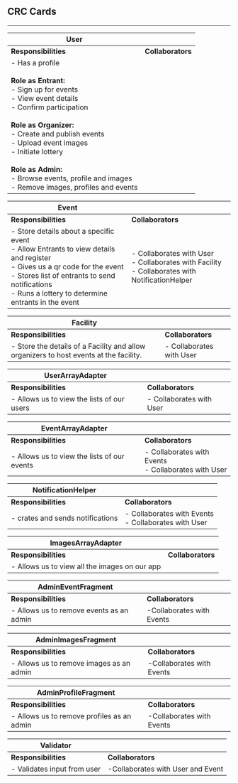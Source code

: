 ## CRC Cards
----------

| **User**              |                   | 
|-----------------------|-------------------|
| **Responsibilities**  | **Collaborators** |
| - Has a profile<br><br>**Role as Entrant:** <br> - Sign up for events <br> - View event details <br> - Confirm participation <br> <br> **Role as Organizer:** <br> - Create and publish events <br> - Upload event images <br> - Initiate lottery <br> <br>**Role as Admin:** <br> - Browse events, profile and images <br> - Remove images, profiles and events <br> |


| **Event**             |                   | 
|-----------------------|-------------------|
| **Responsibilities**  | **Collaborators** |
| - Store details about a specific event <br> - Allow Entrants to view details and register <br> - Gives us a qr code for the event <br> - Stores list of entrants to send notifications <br> - Runs a lottery to determine entrants in the event | - Collaborates with User <br> - Collaborates with Facility <br> - Collaborates with NotificationHelper  |


| **Facility**          |                   | 
|-----------------------|-------------------|
| **Responsibilities**  | **Collaborators** |
| - Store the details of a Facility and allow organizers to host events at the facility.  | - Collaborates with User <br> |

| **UserArrayAdapter** |                   | 
|-----------------------|-------------------|
| **Responsibilities**  | **Collaborators** |
| - Allows us to view the lists of our users   | - Collaborates with User <br>  |


| **EventArrayAdapter**|                   | 
|-----------------------|-------------------|
| **Responsibilities**  | **Collaborators** |
| - Allows us to view the lists of our events  | - Collaborates with Events <br> - Collaborates with User  |

| **NotificationHelper**|                   | 
|-----------------------|-------------------|
| **Responsibilities**  | **Collaborators** |
| - crates and sends notifications  | - Collaborates with Events <br> - Collaborates with User  |

| **ImagesArrayAdapter**|                   | 
|-----------------------|-------------------|
| **Responsibilities**  | **Collaborators** |
| - Allows us to view all the images on our app  |  |

| **AdminEventFragment**|                   | 
|------------------------|-------------------|
| **Responsibilities**   | **Collaborators** |
| - Allows us to remove events as an admin  | -Collaborates with Events<br>  |

| **AdminImagesFragment**|                   | 
|------------------------|-------------------|
| **Responsibilities**   | **Collaborators** |
| - Allows us to remove images as an admin  | -Collaborates with Events<br>  |

| **AdminProfileFragment**|                   | 
|------------------------|-------------------|
| **Responsibilities**   | **Collaborators** |
| - Allows us to remove profiles as an admin  | -Collaborates with Events<br>  |

| **Validator**|                   | 
|---------------------------|-------------------|
| **Responsibilities**      | **Collaborators** |
| - Validates input from user | -Collaborates with User and Event<br>  |
